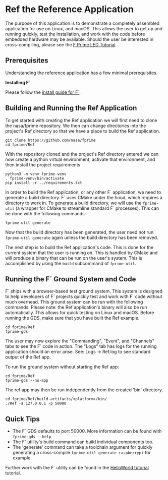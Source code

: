 # Ref the Reference Application

The purpose of this application is to demonstrate a completely assembled application for use on Linux, and macOS.  This allows the user to get
up and running quickly, test the installation, and work with the code before embedded hardware may be available. Should the user be interested in
cross-compiling, please see the [F Prime LED Tutorial](https://fprime.jpl.nasa.gov/latest/tutorials-led-blinker/docs/led-blinker/).

## Prerequisites

Understanding the reference application has a few minimal prerequisites.

**Installing F´**

Please follow the [install guide for F´](../docs/getting-started/installing-fprime.md).

## Building and Running the Ref Application

To get started with creating the Ref application we will first need to clone the nasa/fprime repository. We then can change directories into the project's
Ref directory so that we have a place to build the Ref application.

```
git clone https://github.com/nasa/fprime
cd fprime/Ref
```

With the repository cloned and the project's Ref directory entered we can now create a python virtual environment, activate that environment, and then
install the project requirements.

```
python3 -m venv fprime-venv
. fprime-venv/bin/activate
pip install -r ../requirements.txt
```

In order to build the Ref application, or any other F´ application, we need to generate a build directory.  F´ uses CMake under the hood,
which requires a directory to work in. To generate a build directory, we will use the `fprime-util` (a wrapper for CMake to streamline standard 
F´ processes). This can be done with the following commands:

```
fprime-util generate
```

Now that the build directory has been generated, the user need not run `fprime-util generate` again unless the build directory has been removed.

The next step is to build the Ref application's code. This is done for the current system that the user is running on. This is handled by CMake
and will produce a binary that can be run on the user's system. This is accomplished by using the `build` subcommand of `fprime-util`.

## Running the F´ Ground System and Code

F´ ships with a browser-based test ground system. This system is designed to help developers of F´
projects quickly test and work with F´ code without much overhead. This ground system can be run
with the following commands. Please note: the Ref application's binary will also be run
automatically. This allows for quick testing on Linux and macOS. Before running the GDS, make sure
that you have built the Ref example.

```
cd fprime/Ref
fprime-gds
```

The user may now explore the "Commanding", "Event", and "Channels" tabs to see the F´ code in action.  The "Logs" tab has logs for the running
application should an error arise.  See: Logs -> Ref.log to see standard output of the Ref app.

To run the ground system without starting the Ref app:
```
cd fprime/Ref
fprime-gds --no-app
```

The ref app may then be run independently from the created 'bin' directory.

```
cd fprime/Ref/build-artifacts/<platform>/bin/
./Ref -a 127.0.0.1 -p 50000
```

## Quick Tips

- The F´ GDS defaults to port 50000. More information can be found with `fprime-gds --help`
- The F´ utility's build command can build individual components too.
- The 'generate' command can take a toolchain argument for quickly generating a cross-compile `fprime-util generate raspberrypi` for example.

Further work with the F´ utility can be found in the [HelloWorld tutorial](../docs/tutorials/index.md) tutorial.

